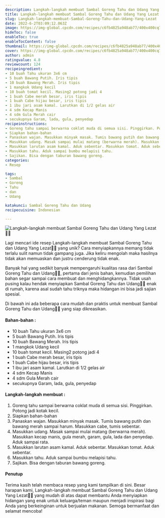 ```yaml
---
description: Langkah-langkah membuat Sambal Goreng Tahu dan Udang Yang Lezat"
title: Langkah-langkah membuat Sambal Goreng Tahu dan Udang Yang Lezat
slug: Langkah-langkah-membuat-Sambal-Goreng-Tahu-dan-Udang-Yang-Lezat
date: 2022-6-2T03:09:12.063Z
image: https://img-global.cpcdn.com/recipes/c6fb4825a948ab77/400x400cq70/photo.jpg
hideToc: false
enableToc: true
enableTocContent: false
thumbnail: https://img-global.cpcdn.com/recipes/c6fb4825a948ab77/400x400cq70/photo.jpg
cover: https://img-global.cpcdn.com/recipes/c6fb4825a948ab77/400x400cq70/photo.jpg
author: admin
ratingvalue: 4.8
reviewcount: 124
recipeingredient:
- 10 buah Tahu ukuran 3x6 cm
- 5 buah Bawang Putih. Iris tipis
- 10 buah Bawang Merah. Iris tipis
- 1 mangkok Udang kecil
- 10 buah tomat kecil. Masing2 potong jadi 4
- 1 buah Cabe merah besar, iris tipis
- 1 buah Cabe hijau besar, iris tipis
- 1 ibu jari asam kamal. Larutkan di 1/2 gelas air
- 4 sdm Kecap Manis
- 4 sdm Gula Merah cair
- secukupnya Garam, lada, gula, penyedap
recipeinstructions:
- Goreng tahu sampai berwarna coklat muda di semua sisi. Pinggirkan. Potong jadi kotak kecil.
- Siapkan bahan-bahan
- Panaskan wajan. Masukkan minyak masak. Tumis bawang putih dan bawang merah sampai harum. Masukkan cabe, tumis sebentar.
- Masukkan udang. Masak sampai mulai matang (berwarna merah). Masukkan kecap manis, gula merah, garam, gula, lada dan penyedap. Aduk sampai rata.
- Masukkan larutan asam kamal. Aduk sebentar. Masukkan tomat. Aduk sebentar.
- Masukkan tahu. Aduk sampai bumbu melapisi tahu.
- Sajikan. Bisa dengan taburan bawang goreng.
categories:
- Resep

tags:
- Sambal
- Goreng
- Tahu
- dan
- Udang

katakunci: Sambal Goreng Tahu dan Udang
recipecuisine: Indonesian

---
```


![Langkah-langkah membuat Sambal Goreng Tahu dan Udang Yang Lezat👩‍🍳](https://img-global.cpcdn.com/recipes/c6fb4825a948ab77/400x400cq70/photo.jpg)

Lagi mencari ide resep Langkah-langkah membuat Sambal Goreng Tahu dan Udang Yang Lezat👩‍🍳 yang unik? Cara menyiapkannya memang tidak terlalu sulit namun tidak gampang juga. Jika keliru mengolah maka hasilnya tidak akan memuaskan dan justru cenderung tidak enak.

Banyak hal yang sedikit banyak mempengaruhi kualitas rasa dari Sambal Goreng Tahu dan Udang👩‍🍳, pertama dari jenis bahan, kemudian pemilihan bahan segar sampai cara membuat dan menghidangkannya. Tidak usah pusing kalau hendak menyiapkan Sambal Goreng Tahu dan Udang👩‍🍳 enak di rumah, karena asal sudah tahu triknya maka hidangan ini bisa jadi sajian spesial.

Di bawah ini ada beberapa cara mudah dan praktis untuk membuat Sambal Goreng Tahu dan Udang👩‍🍳 yang siap dikreasikan.

<!--inarticleads1-->

#### Bahan-bahan :

- 10 buah Tahu ukuran 3x6 cm
- 5 buah Bawang Putih. Iris tipis
- 10 buah Bawang Merah. Iris tipis
- 1 mangkok Udang kecil
- 10 buah tomat kecil. Masing2 potong jadi 4
- 1 buah Cabe merah besar, iris tipis
- 1 buah Cabe hijau besar, iris tipis
- 1 ibu jari asam kamal. Larutkan di 1/2 gelas air
- 4 sdm Kecap Manis
- 4 sdm Gula Merah cair
- secukupnya Garam, lada, gula, penyedap

<!--inarticleads2-->

#### Langkah-langkah membuat :

1. Goreng tahu sampai berwarna coklat muda di semua sisi. Pinggirkan. Potong jadi kotak kecil.
1. Siapkan bahan-bahan
1. Panaskan wajan. Masukkan minyak masak. Tumis bawang putih dan bawang merah sampai harum. Masukkan cabe, tumis sebentar.
1. Masukkan udang. Masak sampai mulai matang (berwarna merah). Masukkan kecap manis, gula merah, garam, gula, lada dan penyedap. Aduk sampai rata.
1. Masukkan larutan asam kamal. Aduk sebentar. Masukkan tomat. Aduk sebentar.
1. Masukkan tahu. Aduk sampai bumbu melapisi tahu.
1. Sajikan. Bisa dengan taburan bawang goreng.

#### Penutup

Terima kasih telah membaca resep yang kami tampilkan di sini. Besar harapan kami, Langkah-langkah membuat Sambal Goreng Tahu dan Udang Yang Lezat👩‍🍳 yang mudah di atas dapat membantu Anda menyiapkan hidangan yang enak untuk keluarga/teman maupun menjadi inspirasi bagi Anda yang berkeinginan untuk berjualan makanan. Semoga bermanfaat dan selamat mencoba!
